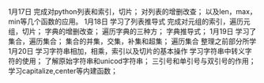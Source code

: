 1月17日
完成对python列表和索引，切片；
对列表的增删改查；
以及len，max，min等几个函数的应用。
1月18日
学习了列表推导式
完成对元组的索引，遍历元组，切片；
字典的增删改查；
遍历字典的三种方；
字典推导式；
1月19日
学习了集合，遍历集合；
集合的并集，交集，补集和超集；
遍历集合
整理之前部分所学
1月20日
学习字符串相加，相乘，索引以及切片的基本操作
学习字符串中转义字符的使用；
了解原始字符串和unicod字符串；
三引号和单引号与双引号的作用；
学习capitalize,center等内建函数；